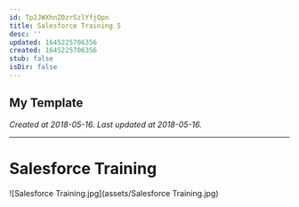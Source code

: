 ```yaml
---
id: Tp2JWXhnZ0zrSzlYfjQpn
title: Salesforce Training 5
desc: ''
updated: 1645225706356
created: 1645225706356
stub: false
isDir: false
---
```

My Template
---

_Created at 2018-05-16._
_Last updated at 2018-05-16._




---

# Salesforce Training


![Salesforce Training.jpg](assets/Salesforce Training.jpg)

